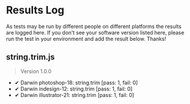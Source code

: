 # Results Log

As tests may be run by different people on different platforms the results are logged here. If you don't see your software version listed here, please run the test in your environment and add the result below. Thanks!

## string.trim.js

> Version 1.0.0

- ✔ Darwin photoshop-18: string.trim [pass: 1, fail: 0]
- ✔ Darwin indesign-12: string.trim [pass: 1, fail: 0]
- ✔ Darwin illustrator-21: string.trim [pass: 1, fail: 0]
